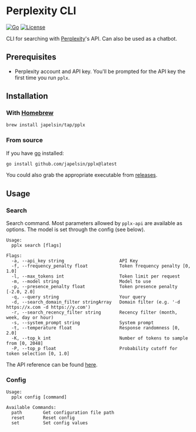# Perplexity CLI

[![Go](https://github.com/japelsin/pplx/actions/workflows/release.yml/badge.svg)](https://github.com/japelsin/pplx/actions/workflows/release.yml)
[![License](https://img.shields.io/badge/license-MIT-blue)](https://github.com/japelsin/pplx/blob/main/LICENSE)

CLI for searching with [Perplexity](https://www.perplexity.ai/)'s API. Can also be used as a chatbot.

## Prerequisites

- Perplexity account and API key. You'll be prompted for the API key the first time you run `pplx`.

## Installation

### With [Homebrew](https://brew.sh)

```bash
brew install japelsin/tap/pplx
```

### From source

If you have [go](https://go.dev/) installed:

```bash
go install github.com/japelsin/pplx@latest
```

You could also grab the appropriate executable from [releases](https://github.com/japelsin/pplx/releases).

## Usage

### Search

Search command. Most parameters allowed by `pplx-api` are available as options. The model is set through the config (see below).

```
Usage:
  pplx search [flags]

Flags:
  -a, --api_key string                     API Key
  -f, --frequency_penalty float            Token frequency penalty [0, 1.0]
  -l, --max_tokens int                     Token limit per request
  -m, --model string                       Model to use
  -p, --presence_penalty float             Token presence penalty [-2.0, 2.0]
  -q, --query string                       Your query
  -d, --search_domain_filter stringArray   Domain filter (e.g. '-d https://x.com -d https://y.com')
  -r, --search_recency_filter string       Recency filter (month, week, day or hour)
  -s, --system_prompt string               System prompt
  -t, --temperature float                  Response randomness [0, 2.0]
  -K, --top_k int                          Number of tokens to sample from [0, 2048]
  -P, --top_p float                        Probability cutoff for token selection [0, 1.0]
```

The API reference can be found [here](https://docs.perplexity.ai/api-reference/chat-completions).

### Config

```
Usage:
  pplx config [command]

Available Commands:
  path        Get configuration file path
  reset       Reset config
  set         Set config values
```
